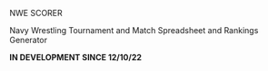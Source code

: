 NWE SCORER

Navy Wrestling Tournament and Match Spreadsheet and Rankings Generator

**IN DEVELOPMENT SINCE 12/10/22**
